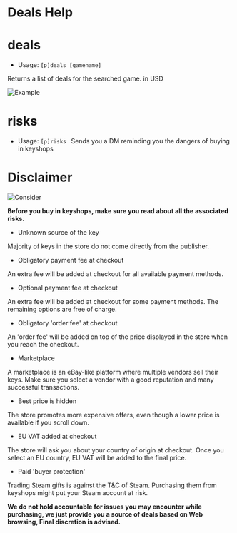 # Deals Help


# deals
 - Usage: `[p]deals [gamename] `

Returns a list of deals for the searched game. in USD

![Example](https://bae.lena.moe/kBdfWq7nfVEF.png)
# risks
 - Usage: `[p]risks `
Sends you a DM reminding you the dangers of buying in keyshops


# Disclaimer

![Consider](https://images-ext-2.discordapp.net/external/vKWgQlZHqVq5i0vaZDYW3EzP5oM1cGL7boa2hRf2HXM/https/bae.lena.moe/tHZFfvvP5HRt.jpg?format=webp)


**Before you buy in keyshops, make sure you read about all the associated risks.**

- Unknown source of the key

Majority of keys in the store do not come directly from the publisher.

- Obligatory payment fee at checkout

An extra fee will be added at checkout for all available payment methods.

- Optional payment fee at checkout

An extra fee will be added at checkout for some payment methods. The remaining options are free of charge.

- Obligatory 'order fee' at checkout

An 'order fee' will be added on top of the price displayed in the store when you reach the checkout.

- Marketplace

A marketplace is an eBay-like platform where multiple vendors sell their keys. Make sure you select a vendor with a good reputation and many successful transactions.

- Best price is hidden

The store promotes more expensive offers, even though a lower price is available if you scroll down.

- EU VAT added at checkout

The store will ask you about your country of origin at checkout. Once you select an EU country, EU VAT will be added to the final price.

- Paid 'buyer protection'

Trading Steam gifts is against the T&C of Steam. Purchasing them from keyshops might put your Steam account at risk.


**We do not hold accountable for issues you may encounter while purchasing, we just provide you a source of deals based on Web browsing, Final discretion is advised.**